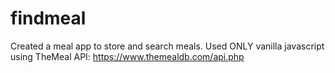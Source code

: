 # findmeal
Created a meal app to store and search meals. Used ONLY vanilla javascript using  TheMeal API: https://www.themealdb.com/api.php
